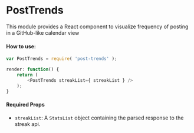 PostTrends
=========
This module provides a React component to visualize frequency of posting in a GitHub-like calendar view

#### How to use:

```js
var PostTrends = require( 'post-trends' );

render: function() {
    return (
  		<PostTrends streakList={ streakList } />
    );
}
```

#### Required Props

* `streakList`: A `StatsList` object containing the parsed response to the streak api.